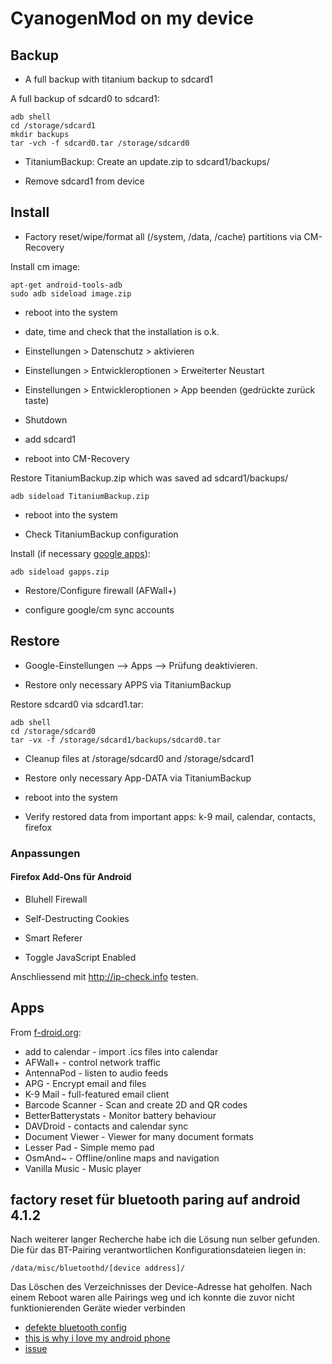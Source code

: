 # CyanogenMod on my device

## Backup

*   A full backup with titanium backup to sdcard1

A full backup of sdcard0 to sdcard1:

	adb shell
	cd /storage/sdcard1
	mkdir backups
	tar -vch -f sdcard0.tar /storage/sdcard0

*   TitaniumBackup: Create an update.zip to sdcard1/backups/

*   Remove sdcard1 from device

## Install

* Factory reset/wipe/format all (/system, /data, /cache) partitions via CM-Recovery

Install cm image:

	apt-get android-tools-adb
	sudo adb sideload image.zip

*   reboot into the system

*   date, time and check that the installation is o.k.

*   Einstellungen \> Datenschutz \> aktivieren

*   Einstellungen \> Entwickleroptionen \> Erweiterter Neustart

*   Einstellungen \> Entwickleroptionen \> App beenden (gedrückte zurück
    taste)

*   Shutdown

*   add sdcard1

*   reboot into CM-Recovery

Restore TitaniumBackup.zip which was saved ad sdcard1/backups/

	adb sideload TitaniumBackup.zip

*   reboot into the system

*   Check TitaniumBackup configuration

Install (if necessary [google apps](https://wiki.cyanogenmod.org/w/Google_Apps)):

	adb sideload gapps.zip

*   Restore/Configure firewall (AFWall+)

*   configure google/cm sync accounts

## Restore

*   Google-Einstellungen –\> Apps –\> Prüfung deaktivieren.

*   Restore only necessary APPS via TitaniumBackup

Restore sdcard0 via sdcard1.tar:

	adb shell
	cd /storage/sdcard0
	tar -vx -f /storage/sdcard1/backups/sdcard0.tar

*   Cleanup files at /storage/sdcard0 and /storage/sdcard1

*   Restore only necessary App-DATA via TitaniumBackup

*   reboot into the system

*   Verify restored data from important apps: k-9 mail, calendar,
    contacts, firefox

### Anpassungen

#### Firefox Add-Ons für Android

-   Bluhell Firewall

-   Self-Destructing Cookies

-   Smart Referer

-   Toggle JavaScript Enabled

Anschliessend mit <http://ip-check.info> testen.

## Apps

From [f-droid.org](http://f-droid.org):

* add to calendar - import .ics files into calendar
* AFWall+ - control network traffic
* AntennaPod - listen to audio feeds
* APG - Encrypt email and files
* K-9 Mail - full-featured email client
* Barcode Scanner - Scan and create 2D and QR codes
* BetterBatterystats - Monitor battery behaviour
* DAVDroid - contacts and calendar sync
* Document Viewer - Viewer for many document formats
* Lesser Pad - Simple memo pad
* OsmAnd~ - Offline/online maps and navigation
* Vanilla Music - Music player


## factory reset für bluetooth paring auf android 4.1.2

Nach weiterer langer Recherche habe ich die Lösung nun selber gefunden.
Die für das BT-Pairing verantwortlichen Konfigurationsdateien liegen in:

    /data/misc/bluetoothd/[device address]/

Das Löschen des Verzeichnisses der Device-Adresse hat geholfen. Nach
einem Reboot waren alle Pairings weg und ich konnte die zuvor nicht
funktionierenden Geräte wieder verbinden

* [defekte bluetooth config](http://www.android-hilfe.de/android-allgemein/158745-defekte-bluetooth-konfiguration.html)
* [this is why i love my android phone](http://sandeep.wordpress.com/2011/07/02/this-is-why-i-love-my-android-phone/)
* [issue](https://code.google.com/p/android/issues/detail?id=24522)
